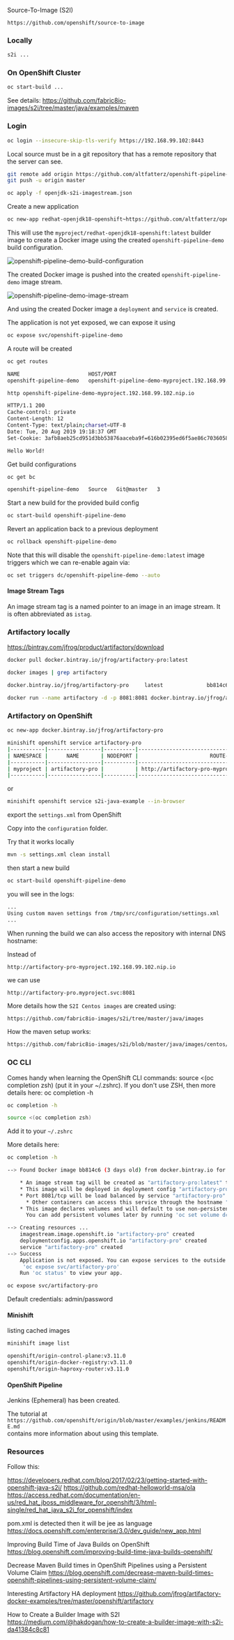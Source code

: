 Source-To-Image (S2I)

```
https://github.com/openshift/source-to-image
```

### Locally

```bash
s2i ...
```

### On OpenShift Cluster

```bash
oc start-build ...
```

See details: https://github.com/fabric8io-images/s2i/tree/master/java/examples/maven

### Login

```bash
oc login --insecure-skip-tls-verify https://192.168.99.102:8443
```

Local source must be in a git repository that has a remote repository that the server can see.

```bash
git remote add origin https://github.com/altfatterz/openshift-pipeline-demo.git
git push -u origin master
```

```bash
oc apply -f openjdk-s2i-imagestream.json
```

Create a new application

```bash
oc new-app redhat-openjdk18-openshift~https://github.com/altfatterz/openshift-pipeline-demo.git
```

This will use the `myproject/redhat-openjdk18-openshift:latest` builder image to create a Docker image using the created `openshift-pipeline-demo` build configuration.

![openshift-pipeline-demo-build-configuration](openshift-pipeline-demo-build-configuration)

The created Docker image is pushed into the created `openshift-pipeline-demo` image stream.

![openshift-pipeline-demo-image-stream](openshift-pipeline-demo-image-stream)

And using the created Docker image a `deployment` and `service` is created.

The application is not yet exposed, we can expose it using
    
```bash
oc expose svc/openshift-pipeline-demo
``` 

A route will be created

```bash
oc get routes

NAME                      HOST/PORT                                                 PATH   SERVICES                  PORT       TERMINATION   WILDCARD
openshift-pipeline-demo   openshift-pipeline-demo-myproject.192.168.99.102.nip.io          openshift-pipeline-demo   8080-tcp                 None
```

```bash
http openshift-pipeline-demo-myproject.192.168.99.102.nip.io

HTTP/1.1 200
Cache-control: private
Content-Length: 12
Content-Type: text/plain;charset=UTF-8
Date: Tue, 20 Aug 2019 19:18:37 GMT
Set-Cookie: 3afb8aeb25cd951d3bb53876aaceba9f=616b02395ed6f5ae86c7036058a160d0; path=/; HttpOnly

Hello World!
```

Get build configurations

```bash
oc get bc

openshift-pipeline-demo   Source   Git@master   3
```

Start a new build for the provided build config

```bash
oc start-build openshift-pipeline-demo
```

Revert an application back to a previous deployment

```bash
oc rollback openshift-pipeline-demo
```

Note that this will disable the `openshift-pipeline-demo:latest` image triggers which we can re-enable again via:

```bash
oc set triggers dc/openshift-pipeline-demo --auto
```

#### Image Stream Tags

An image stream tag is a named pointer to an image in an image stream. It is often abbreviated as `istag`.



### Artifactory locally

https://bintray.com/jfrog/product/artifactory/download

```bash
docker pull docker.bintray.io/jfrog/artifactory-pro:latest
```

```bash
docker images | grep artifactory

docker.bintray.io/jfrog/artifactory-pro     latest              bb814c649d8d        2 days ago          971MB
```

```bash
docker run --name artifactory -d -p 8081:8081 docker.bintray.io/jfrog/artifactory-pro:latest
```

### Artifactory on OpenShift


```bash
oc new-app docker.bintray.io/jfrog/artifactory-pro
```

```bash
minishift openshift service artifactory-pro
|-----------|-----------------|----------|--------------------------------------------------------|--------|
| NAMESPACE |      NAME       | NODEPORT |                       ROUTE-URL                        | WEIGHT |
|-----------|-----------------|----------|--------------------------------------------------------|--------|
| myproject | artifactory-pro |          | http://artifactory-pro-myproject.192.168.99.102.nip.io |        |
|-----------|-----------------|----------|--------------------------------------------------------|--------|
```

or

```bash
minishift openshift service s2i-java-example --in-browser
```



export the `settings.xml` from OpenShift

Copy into the `configuration` folder.

Try that it works locally

```bash
mvn -s settings.xml clean install
```

then start a new build

```bash
oc start-build openshift-pipeline-demo
```

you will see in the logs:

```bash
...
Using custom maven settings from /tmp/src/configuration/settings.xml
...
```

When running the build we can also access the repository with internal DNS hostname:

Instead of 

``` 
http://artifactory-pro-myproject.192.168.99.102.nip.io
```

we can use 

```
http://artifactory-pro.myproject.svc:8081
```


More details how the `S2I Centos images` are created using:

```bash
https://github.com/fabric8io-images/s2i/tree/master/java/images
```

How the maven setup works:

```bash
https://github.com/fabric8io-images/s2i/blob/master/java/images/centos/s2i/assemble
```

### OC CLI

Comes handy when learning the OpenShift CLI commands: source <(oc completion zsh) (put it in your ~/.zshrc). If you don't use ZSH, then  more details here: oc completion -h

```bash
oc completion -h
```

```bash
source <(oc completion zsh)
```

Add it to your `~/.zshrc`

More details here:

```bash
oc completion -h
```



```bash
--> Found Docker image bb814c6 (3 days old) from docker.bintray.io for "docker.bintray.io/jfrog/artifactory-pro"

    * An image stream tag will be created as "artifactory-pro:latest" that will track this image
    * This image will be deployed in deployment config "artifactory-pro"
    * Port 8081/tcp will be load balanced by service "artifactory-pro"
      * Other containers can access this service through the hostname "artifactory-pro"
    * This image declares volumes and will default to use non-persistent, host-local storage.
      You can add persistent volumes later by running 'oc set volume dc/artifactory-pro --add ...'

--> Creating resources ...
    imagestream.image.openshift.io "artifactory-pro" created
    deploymentconfig.apps.openshift.io "artifactory-pro" created
    service "artifactory-pro" created
--> Success
    Application is not exposed. You can expose services to the outside world by executing one or more of the commands below:
     'oc expose svc/artifactory-pro'
    Run 'oc status' to view your app.
```

```bash
oc expose svc/artifactory-pro
```

Default credentials: admin/password

#### Minishift

listing cached images

```bash
minishift image list

openshift/origin-control-plane:v3.11.0
openshift/origin-docker-registry:v3.11.0
openshift/origin-haproxy-router:v3.11.0
```



#### OpenShift Pipeline



Jenkins (Ephemeral) has been created.

The tutorial at `https://github.com/openshift/origin/blob/master/examples/jenkins/README.md`  
contains more information about using this template.


### Resources

Follow this:

https://developers.redhat.com/blog/2017/02/23/getting-started-with-openshift-java-s2i/
https://github.com/redhat-helloworld-msa/ola
https://access.redhat.com/documentation/en-us/red_hat_jboss_middleware_for_openshift/3/html-single/red_hat_java_s2i_for_openshift/index

pom.xml is detected then it will be jee as language
https://docs.openshift.com/enterprise/3.0/dev_guide/new_app.html

Improving Build Time of Java Builds on OpenShift
https://blog.openshift.com/improving-build-time-java-builds-openshift/

Decrease Maven Build times in OpenShift Pipelines using a Persistent Volume Claim
https://blog.openshift.com/decrease-maven-build-times-openshift-pipelines-using-persistent-volume-claim/

Interesting Artifactory HA deployment
https://github.com/jfrog/artifactory-docker-examples/tree/master/openshift/artifactory

How to Create a Builder Image with S2I
https://medium.com/@hakdogan/how-to-create-a-builder-image-with-s2i-da41384c8c81